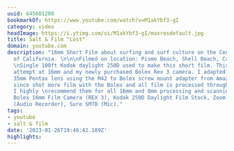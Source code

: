 ```yaml
---
uuid: 645601208
bookmarkOf: https://www.youtube.com/watch?v=M1akYbf3-gI
category: video
headImage: https://i.ytimg.com/vi/M1akYbf3-gI/maxresdefault.jpg
title: Salt & Film "Lost"
domain: youtube.com
description: "16mm Short Film about surfing and surf culture on the Central Coast
  of California. \n\n\nFilmed on location: Pismo Beach, Shell Beach, Cayucos Beach
  \nSingle 100ft Kodak daylight 250D used to make this short film. This was my first
  attempt at 16mm and my newly purchased Bolex Rex 3 camera. I adapted a M42 mount
  35mm Pentax lens using the M42 to Bolex screw mount adapter from Amazon. I have
  since shot more film with the Bolex and all film is processed through Pro8mm.com
  I highly \nrecommend them for all 16mm and 8mm processing and scanning. \n\nGear:
  Bolex 16mm Film Camera (REX 3), Kodak 250D Daylight Film Stock, Zoom PodTrak P4
  (Audio Recorder), Sure SM7B (Mic)."
tags:
- youtube
- salt & film
date: '2023-01-26T19:46:42.189Z'
highlights:
---
```



